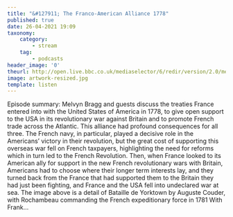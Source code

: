 ```yaml
---
title: "&#127911; The Franco-American Alliance 1778"
published: true
date: 26-04-2021 19:09
taxonomy:
    category:
        - stream
    tag:
        - podcasts
header_image: '0'
theurl: http://open.live.bbc.co.uk/mediaselector/6/redir/version/2.0/mediaset/audio-nondrm-download/proto/http/vpid/p09f6lvq.mp3
image: artwork-resized.jpg
template: listen
--- 
```

Episode summary: Melvyn Bragg and guests discuss the treaties France entered into with the United States of America in 1778, to give open support to the USA in its revolutionary war against Britain and to promote French trade across the Atlantic. This alliance had profound consequences for all three. The French navy, in particular, played a decisive role in the Americans’ victory in their revolution, but the great cost of supporting this overseas war fell on French taxpayers, highlighting the need for reforms which in turn led to the French Revolution. Then, when France looked to its American ally for support in the new French revolutionary wars with Britain, Americans had to choose where their longer term interests lay, and they turned back from the France that had supported them to the Britain they had just been fighting, and France and the USA fell into undeclared war at sea. The image above is a detail of Bataille de Yorktown by Auguste Couder, with Rochambeau commanding the French expeditionary force in 1781 With Frank…
